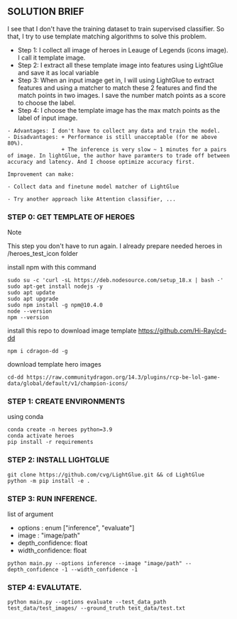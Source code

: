 ## SOLUTION BRIEF

I see that I don't have the training dataset to train supervised classifier. So that, I try to use template matching algorithms to solve this problem.

- Step 1: I collect all image of heroes in Leauge of Legends (icons image). I call it template image.
- Step 2: I extract all these template image into features using LightGlue and save it as local variable 
- Step 3: When an input image get in, I will using LightGlue to extract features and using a matcher to match these 2 features and find the match points in two images. I save the number match points as a score to choose the label.
- Step 4: I choose the template image has the max match points as the label of input image.

```
- Advantages: I don't have to collect any data and train the model.
- Disadvantages: + Performance is still unacceptable (for me above 80%). 
                 + The inference is very slow ~ 1 minutes for a pairs of image. In lightGlue, the author have paramters to trade off between accuracy and latency. And I choose optimize accuracy first.  
```

```
Improvement can make:

- Collect data and finetune model matcher of LightGlue

- Try another approach like Attention classifier, ...

```

### STEP 0: GET TEMPLATE OF HEROES 

> [!NOTE]
> This step you don't have to run again. I already prepare needed heroes in /heroes_test_icon folder  

install npm with this command
```
sudo su -c 'curl -sL https://deb.nodesource.com/setup_18.x | bash -'
sudo apt-get install nodejs -y
sudo apt update
sudo apt upgrade
sudo npm install -g npm@10.4.0
node --version
npm --version
```

install this repo to download image template https://github.com/Hi-Ray/cd-dd
```
npm i cdragon-dd -g
```

download template hero images
```
cd-dd https://raw.communitydragon.org/14.3/plugins/rcp-be-lol-game-data/global/default/v1/champion-icons/
```

### STEP 1: CREATE ENVIRONMENTS

using conda
```
conda create -n heroes python=3.9
conda activate heroes
pip install -r requirements
```

### STEP 2: INSTALL LIGHTGLUE

```
git clone https://github.com/cvg/LightGlue.git && cd LightGlue
python -m pip install -e .
```

### STEP 3: RUN INFERENCE.
list of argument
- options : enum ["inference", "evaluate"]
- image : "image/path"
- depth_confidence: float
- width_confidence: float

```
python main.py --options inference --image "image/path" --depth_confidence -1 --width_confidence -1
```

### STEP 4: EVALUTATE.

```
python main.py --options evaluate --test_data_path test_data/test_images/ --ground_truth test_data/test.txt
```
